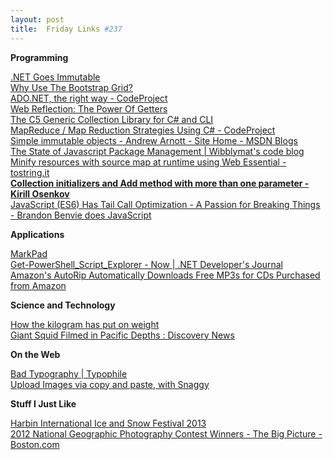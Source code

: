 ```yaml
---
layout: post
title:  Friday Links #237
---
```

**Programming**

[.NET Goes Immutable](http://www.infoq.com/news/2013/01/Immutable-BCL)   
[Why Use The Bootstrap Grid?](http://odetocode.com/blogs/scott/archive/2013/01/08/why-use-the-bootstrap-grid.aspx)   
[ADO.NET, the right way - CodeProject](http://www.codeproject.com/Articles/522226/ADO-NET-2cplustheplusrightplusway)   
[Web Reflection: The Power Of Getters](http://webreflection.blogspot.de/2013/01/the-power-of-getters.html)   
[The C5 Generic Collection Library for C# and CLI](http://www.itu.dk/research/c5/)   
[MapReduce / Map Reduction Strategies Using C# - CodeProject](http://www.codeproject.com/Articles/524233/MapReduceplus-2fplusMapplusReductionplusStrategies)   
[Simple immutable objects - Andrew Arnott - Site Home - MSDN Blogs](http://blogs.msdn.com/b/andrewarnottms/archive/2013/01/08/simple-immutable-objects.aspx?CommentPosted=true#commentmessage)   
[The State of Javascript Package Management | Wibblymat's code blog](http://wibblycode.wordpress.com/2013/01/01/the-state-of-javascript-package-management/)   
[Minify resources with source map at runtime using Web Essential - tostring.it](http://tostring.it/2013/01/08/minify-resources-with-source-map-at-runtime-using-web-essential/)   
[**Collection initializers and Add method with more than one parameter - Kirill Osenkov**](http://blogs.msdn.com/b/kirillosenkov/archive/2013/01/07/collection-initializers-and-add-method-with-more-than-one-parameter.aspx)   
[JavaScript (ES6) Has Tail Call Optimization - A Passion for Breaking Things - Brandon Benvie does JavaScript](http://bbenvie.com/articles/2013-01-06/JavaScript-ES6-Has-Tail-Call-Optimization)

**Applications**

[MarkPad](http://code52.org/DownmarkerWPF/)   
[Get-PowerShell_Script_Explorer - Now | .NET Developer's Journal](https://dotnet.sys-con.com/node/2478197)   
[Amazon's AutoRip Automatically Downloads Free MP3s for CDs Purchased from Amazon](http://lifehacker.com/5974800/amazons-autorip-automatically-downloads-free-mp3s-for-cds-purchased-from-amazon)

**Science and Technology**

[How the kilogram has put on weight](http://www.sciencedaily.com/releases/2013/01/130107082614.htm)   
[Giant Squid Filmed in Pacific Depths : Discovery News](http://news.discovery.com/earth/giant-squid-filmed-in-pacific-depths-130107.html)

**On the Web**

[Bad Typography | Typophile](http://typophile.com/node/55058)   
[Upload Images via copy and paste, with Snaggy](http://www.freewaregenius.com/upload-images-via-copy-and-paste-with-snaggy/)

**Stuff I Just Like**

[Harbin International Ice and Snow Festival 2013](http://www.boston.com/bigpicture/2013/01/harbin_international_ice_and_s_1.html)   
[2012 National Geographic Photography Contest Winners - The Big Picture - Boston.com](http://www.boston.com/bigpicture/2013/01/2012_national_geographic_photo.html)
